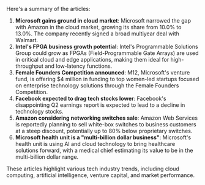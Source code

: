 Here's a summary of the articles:

1. **Microsoft gains ground in cloud market**: Microsoft narrowed the gap with Amazon in the cloud market, growing its share from 10.0% to 13.0%. The company recently signed a broad multiyear deal with Walmart.
2. **Intel's FPGA business growth potential**: Intel's Programmable Solutions Group could grow as FPGAs (Field-Programmable Gate Arrays) are used in critical cloud and edge applications, making them ideal for high-throughput and low-latency functions.
3. **Female Founders Competition announced**: M12, Microsoft's venture fund, is offering $4 million in funding to top women-led startups focused on enterprise technology solutions through the Female Founders Competition.
4. **Facebook expected to drag tech stocks lower**: Facebook's disappointing Q2 earnings report is expected to lead to a decline in technology stocks.
5. **Amazon considering networking switches sale**: Amazon Web Services is reportedly planning to sell white-box switches to business customers at a steep discount, potentially up to 80% below proprietary switches.
6. **Microsoft health unit is a "multi-billion dollar business"**: Microsoft's health unit is using AI and cloud technology to bring healthcare solutions forward, with a medical chief estimating its value to be in the multi-billion dollar range.

These articles highlight various tech industry trends, including cloud computing, artificial intelligence, venture capital, and market performance.